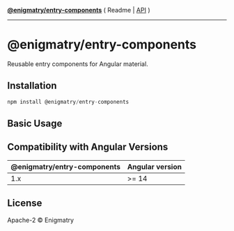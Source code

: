 [**@enigmatry/entry-components**](API.md) ( Readme \| [API](API.md) )

---

# @enigmatry/entry-components

Reusable entry components for Angular material.

## Installation

```ts
npm install @enigmatry/entry-components
```

## Basic Usage

## Compatibility with Angular Versions

| @enigmatry/entry-components | Angular version |
| --------------------------- | --------------- |
| 1.x                         | >= 14           |

## License

Apache-2 © Enigmatry
